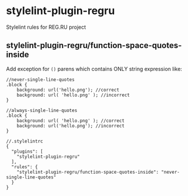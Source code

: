# stylelint-plugin-regru

Stylelint rules for REG.RU project

## stylelint-plugin-regru/function-space-quotes-inside

Add exception for `()` parens which contains ONLY string expression like:

```
//never-single-line-quotes
.block {
    background: url('hello.png'); //correct
    background: url( 'hello.png' ); //incorrect
}

//always-single-line-quotes
.block {
    background: url( 'hello.png' ); //correct
    background: url('hello.png'); //incorrect
}

```


```
//.stylelintrc
{
  "plugins": [
    "stylelint-plugin-regru"
  ],
  "rules": {
    "stylelint-plugin-regru/function-space-quotes-inside": "never-single-line-quotes"
  }
}

```
